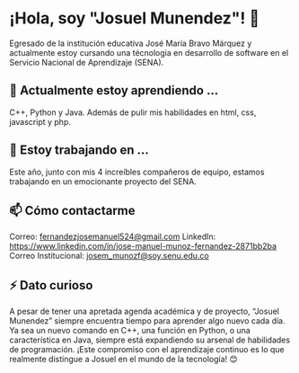 # ¡Hola, soy "Josuel Munendez"! 👋

Egresado de la institución educativa José María Bravo Márquez y actualmente estoy cursando una técnologia en desarrollo de software en el Servicio Nacional de Aprendizaje (SENA). 

## 🌱 Actualmente estoy aprendiendo ...

C++, Python y Java. Además de pulir mis habilidades en html, css, javascript y php.

## 🔭 Estoy trabajando en ...

Este año, junto con mis 4 increíbles compañeros de equipo, estamos trabajando en un emocionante proyecto del SENA.

## 📫 Cómo contactarme

Correo: fernandezjosemanuel524@gmail.com
LinkedIn: https://www.linkedin.com/in/jose-manuel-munoz-fernandez-2871bb2ba
Correo Institucional: josem_munozf@soy.senu.edu.co

## ⚡ Dato curioso

A pesar de tener una apretada agenda académica y de proyecto, “Josuel Munendez” siempre encuentra tiempo para aprender algo nuevo cada día. Ya sea un nuevo comando en C++, una función en Python, o una característica en Java, siempre está expandiendo su arsenal de habilidades de programación. ¡Este compromiso con el aprendizaje continuo es lo que realmente distingue a Josuel en el mundo de la tecnología! 😊
